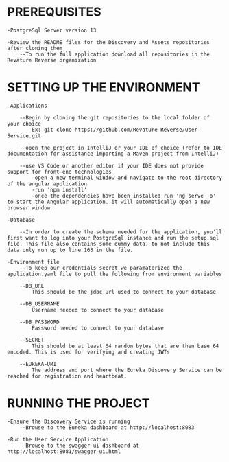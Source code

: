 # PREREQUISITES

    -PostgreSql Server version 13

    -Review the README files for the Discovery and Assets repositories after cloning them
        --To run the full application download all repositories in the Revature Reverse organization

# SETTING UP THE ENVIRONMENT
    
    -Applications

        --Begin by cloning the git repositories to the local folder of your choice
            Ex: git clone https://github.com/Revature-Reverse/User-Service.git
        
        --open the project in IntelliJ or your IDE of choice (refer to IDE documentation for assistance importing a Maven project from IntelliJ)

        --use VS Code or another editor if your IDE does not provide support for front-end technologies
            -open a new terminal window and navigate to the root directory of the angular application
            -run 'npm install'
            -once the dependencies have been installed run 'ng serve -o' to start the Angular application. it will automatically open a new browser window

    -Database

        --In order to create the schema needed for the application, you'll first want to log into your PostgreSql instance and run the setup.sql file. This file also contains some dummy data, to not include this data only run up to line 163 in the file.

    -Environment file
        --To keep our credentials secret we paramaterized the application.yaml file to pull the following from environment variables

        --DB_URL
            This should be the jdbc url used to connect to your database

        --DB_USERNAME
            Username needed to connect to your database

        --DB_PASSWORD
            Password needed to connect to your database

        --SECRET
            This should be at least 64 random bytes that are then base 64 encoded. This is used for verifying and creating JWTs
    
        --EUREKA-URI
            The address and port where the Eureka Discovery Service can be reached for registration and heartbeat. 


# RUNNING THE PROJECT

    -Ensure the Discovery Service is running
        --Browse to the Eureka dashboard at http://localhost:8083 
 
    -Run the User Service Application 
        --Browse to the swagger-ui dashboard at http://localhost:8081/swagger-ui.html